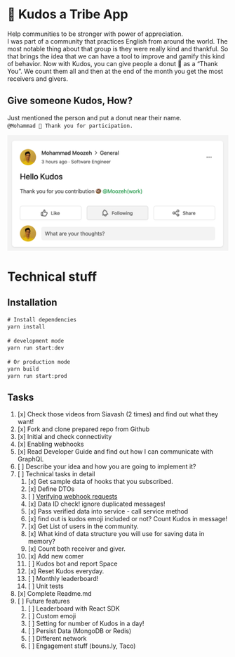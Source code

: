 # 🍩 Kudos a Tribe App
Help communities to be stronger with power of appreciation.  
I was part of a community that practices English from around the world. The most notable thing about that group is they were really kind and thankful. So that brings the idea that we can have a tool to improve and gamify this kind of behavior. Now with Kudos, you can give people a donut 🍩 as a “Thank You”. We count them all and then at the end of the month you get the most receivers and givers.

## Give someone Kudos, How?
Just mentioned the person and put a donut near their name.  
`@Mohammad 🍩 Thank you for participation.`  

![Sample](sample.png)

# Technical stuff
## Installation
```
# Install dependencies
yarn install

# development mode
yarn run start:dev

# Or production mode
yarn build
yarn run start:prod
```

## Tasks
1. [x] Check those videos from Siavash (2 times) and find out what they want!
2. [x] Fork and clone prepared repo from Github
3. [x] Initial and check connectivity
4. [x] Enabling webhooks
5. [x] Read Developer Guide and find out how I can communicate with GraphQL
6. [ ] Describe your idea and how you are going to implement it?
7. [ ] Technical tasks in detail
    1. [x] Get sample data of hooks that you subscribed.
    2. [x] Define DTOs
    3. [ ] [Verifying webhook requests](https://community.tribe.so/devhub/post/webhook-signing-secret-9pS6ddlaCNN6lot)
    4. [x] Data ID check! ignore duplicated messages!
    5. [x] Pass verified data into service - call service method
    6. [x] find out is kudos emoji included or not? Count Kudos in message!
    7. [x] Get List of users in the community.
    8. [x] What kind of data structure you will use for saving data in memory?
    9. [x] Count both receiver and giver.
    10. [x] Add new comer
    11. [ ] Kudos bot and report Space
    12. [x] Reset Kudos everyday.
    13. [ ] Monthly leaderboard!
    14. [ ] Unit tests
8. [x] Complete Readme.md
9. [ ] Future features 
   1. [ ] Leaderboard with React SDK
   2. [ ] Custom emoji
   3. [ ] Setting for number of Kudos in a day!
   4. [ ] Persist Data (MongoDB or Redis)
   5. [ ] Different network
   6. [ ] Engagement stuff (bouns.ly, Taco)
